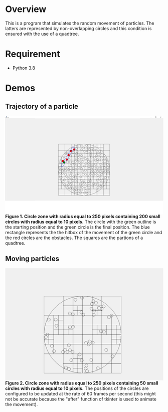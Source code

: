 # Overview
This is a program that simulates the random movement of particles. The latters are represented by non-overlapping circles and this condition is ensured with the use of a quadtree.

# Requirement
- Python 3.8

# Demos
## Trajectory of a particle
<div>
  <img src="Demo/particle_demo1.png" align="center">
  <figcaption><b>Figure 1. Circle zone with radius equal to 250 pixels containing 200 small circles with radius equal to 10 pixels.</b> The circle with the green outline is the starting position and the green circle is the final position. The blue rectangle represents the the hitbox of the movement of the green circle and the red circles are the obstacles. The squares are the partions of a quadtree.
  </figcaption>
</div>

## Moving particles
<div>
  <img src="Demo/particle_demo2.gif" align="center">
  <figcaption><b>Figure 2. Circle zone with radius equal to 250 pixels containing 50 small circles with radius equal to 10 pixels.</b> The positions of the circles are configured to be updated at the rate of 60 frames per second (this might not be accurate because the "after" function of tkinter is used to animate the movement).
  </figcaption>
</div>

